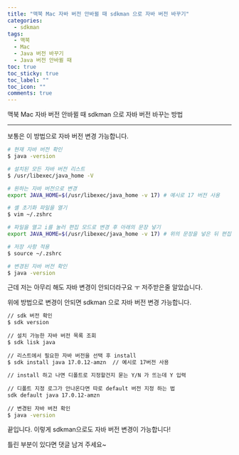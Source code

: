 ```yaml
---
title: "맥북 Mac 자바 버전 안바뀔 때 sdkman 으로 자바 버전 바꾸기"
categories:
  - sdkman
tags:
  - 맥북
  - Mac
  - Java 버전 바꾸기
  - Java 버전 안바뀔 때
toc: true
toc_sticky: true
toc_label: ""
toc_icon: ""
comments: true
---
```


맥북 Mac 자바 버전 안바뀔 때 sdkman 으로 자바 버전 바꾸는 방법

---

보통은 이 방법으로 자바 버전 변경 가능합니다.

```bash
# 현재 자바 버전 확인
$ java -version

# 설치된 모든 자바 버전 리스트
$ /usr/libexec/java_home -V

# 원하는 자바 버전으로 변경
export JAVA_HOME=$(/usr/libexec/java_home -v 17) # 예시로 17 버전 사용

# 셸 초기화 파일을 열기
$ vim ~/.zshrc

# 파일을 열고 i를 눌러 편집 모드로 변경 후 아래의 문장 넣기
export JAVA_HOME=$(/usr/libexec/java_home -v 17) # 위의 문장을 넣은 뒤 편집한 문장 저장 후 종료하기 위해 esc 누르고 :wq 누르고 엔터

# 저장 사항 적용
$ source ~/.zshrc

# 변경된 자바 버전 확인
$ java -version
```

근데 저는 아무리 해도 자바 변경이 안되더라구요 ㅜ 저주받은줄 알았습니다.

위에 방법으로 변경이 안되면 sdkman 으로 자바 버전 변경 가능합니다.

```bash
// sdk 버전 확인
$ sdk version
    
// 설치 가능한 자바 버전 목록 조회
$ sdk lisk java
    
// 리스트에서 필요한 자바 버전을 선택 후 install
$ sdk install java 17.0.12-amzn  // 예시로 17버전 사용
            
// install 하고 나면 디폴트로 지정할건지 묻는 Y/N 가 뜨는데 Y 입력
            
// 디폴트 지정 로그가 안나온다면 따로 default 버전 지정 하는 법 
sdk default java 17.0.12-amzn
    
// 변경된 자바 버전 확인
$ java -version
```

끝입니다. 이렇게 sdkman으로도 자바 버전 변경이 가능합니다!

틀린 부분이 있다면 댓글 남겨 주세요~